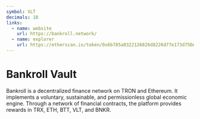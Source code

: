 ```yaml
---
symbol: VLT
decimals: 18
links:
  - name: website
    url: https://bankroll.network/
  - name: explorer
    url: https://etherscan.io/token/0x6b785a0322126826d8226d77e173d75DAfb84d11
---
```


# Bankroll Vault

Bankroll is a decentralized finance network on TRON and Ethereum. It implements a voluntary, sustainable, and permissionless global economic engine. Through a network of financial contracts, the platform provides rewards in TRX, ETH, BTT, VLT, and BNKR.
